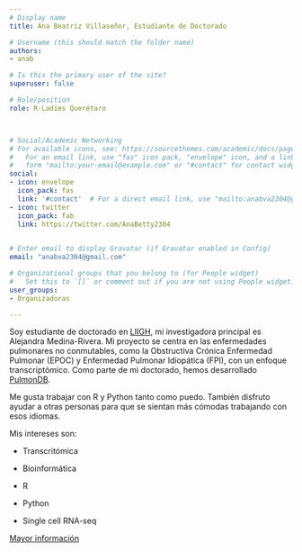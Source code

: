 ```yaml
---
# Display name
title: Ana Beatriz Villaseñor, Estudiante de Doctorado

# Username (this should match the folder name)
authors:
- anab

# Is this the primary user of the site?
superuser: false

# Role/position
role: R-Ladies Querétaro



# Social/Academic Networking
# For available icons, see: https://sourcethemes.com/academic/docs/page-builder/#icons
#   For an email link, use "fas" icon pack, "envelope" icon, and a link in the
#   form "mailto:your-email@example.com" or "#contact" for contact widget.
social:
- icon: envelope
  icon_pack: fas
  link: '#contact'  # For a direct email link, use "mailto:anabva2304@gmail.com".
- icon: twitter
  icon_pack: fab
  link: https://twitter.com/AnaBetty2304
  

# Enter email to display Gravatar (if Gravatar enabled in Config)
email: "anabva2304@gmail.com"

# Organizational groups that you belong to (for People widget)
#   Set this to `[]` or comment out if you are not using People widget.
user_groups:
- Organizadoras

---
```


Soy estudiante de doctorado en [LIIGH](https://liigh.unam.mx/), mi investigadora principal es Alejandra Medina-Rivera.
Mi proyecto se centra en las enfermedades pulmonares no conmutables, como la Obstructiva Crónica Enfermedad Pulmonar (EPOC) y Enfermedad Pulmonar Idiopática (FPI), con un
enfoque transcriptómico. Como parte de mi doctorado, hemos desarrollado [PulmonDB](http://pulmondb.liigh.unam.mx/).

Me gusta trabajar con R y Python tanto como puedo. También disfruto ayudar a otras personas para que se sientan más cómodas trabajando con esos idiomas.

Mis intereses son:

- Transcritómica

- Bioinformática

- R

- Python

- Single cell RNA-seq


[Mayor información](https://anabva.github.io/)


